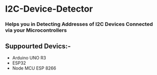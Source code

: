 # I2C-Device-Detector


### Helps you in Detecting Addresses of I2C Devices Connected via your Microcontrollers



## Suppourted Devics:-

<ul>
  <li>Arduino UNO R3</li>
  <li>ESP32</li>
  <li>Node MCU ESP 8266</li>
</ul>

